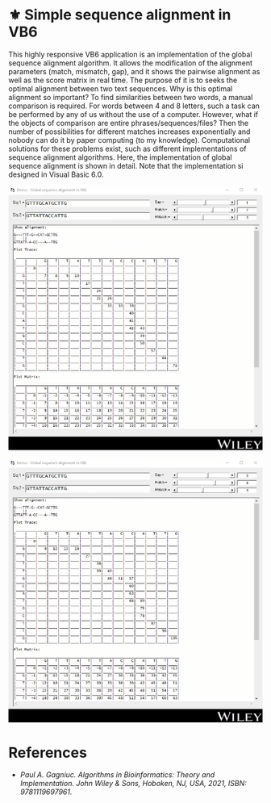 # :fleur_de_lis: Simple sequence alignment in VB6

This highly responsive VB6 application is an implementation of the global sequence alignment algorithm. It allows the modification of the alignment parameters (match, mismatch, gap), and it shows the pairwise alignment as well as the score matrix in real time. The purpose of it is to seeks the optimal alignment between two text sequences. Why is this optimal alignment so important? To find similarities between two words, a manual comparison is required. For words between 4 and 8 letters, such a task can be performed by any of us without the use of a computer. However, what if the objects of comparison are entire phrases/sequences/files? Then the number of possibilities for different matches increases exponentially and nobody can do it by paper computing (to my knowledge). Computational solutions for these problems exist, such as different implementations of sequence alignment algorithms. Here, the implementation of global sequence alignment is shown in detail. Note that the implementation si designed in Visual Basic 6.0.

<kbd><img src="https://github.com/Gagniuc/Simple-sequence-alignment-in-VB6/blob/main/screenshot/TextAlignDNA%20(3).gif" /></kbd>

<kbd><img src="https://github.com/Gagniuc/Simple-sequence-alignment-in-VB6/blob/main/screenshot/TextAlignDNA%20(4).gif" /></kbd>

# References

- <i>Paul A. Gagniuc. Algorithms in Bioinformatics: Theory and Implementation. John Wiley & Sons, Hoboken, NJ, USA, 2021, ISBN: 9781119697961.</i>
